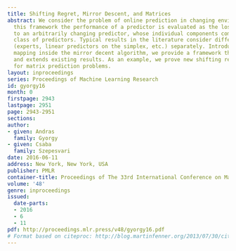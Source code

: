 ```yaml
---
title: Shifting Regret, Mirror Descent, and Matrices
abstract: We consider the problem of online prediction in changing environments. In
  this framework the performance of a predictor is evaluated as the loss relative
  to an arbitrarily changing predictor, whose individual components come from a base
  class of predictors. Typical results in the literature consider different base classes
  (experts, linear predictors on the simplex, etc.) separately. Introducing an arbitrary
  mapping inside the mirror decent algorithm, we provide a framework that unifies
  and extends existing results. As an example, we prove new shifting regret bounds
  for matrix prediction problems.
layout: inproceedings
series: Proceedings of Machine Learning Research
id: gyorgy16
month: 0
firstpage: 2943
lastpage: 2951
page: 2943-2951
sections: 
author:
- given: Andras
  family: Gyorgy
- given: Csaba
  family: Szepesvari
date: 2016-06-11
address: New York, New York, USA
publisher: PMLR
container-title: Proceedings of The 33rd International Conference on Machine Learning
volume: '48'
genre: inproceedings
issued:
  date-parts:
  - 2016
  - 6
  - 11
pdf: http://proceedings.mlr.press/v48/gyorgy16.pdf
# Format based on citeproc: http://blog.martinfenner.org/2013/07/30/citeproc-yaml-for-bibliographies/
---
```

